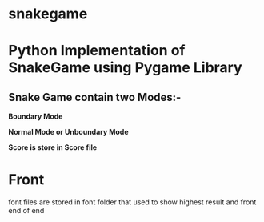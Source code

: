# snakegame

# Python Implementation of SnakeGame using Pygame Library

## Snake Game contain two Modes:-

 **Boundary Mode**
 
 **Normal Mode or Unboundary Mode**
 
 **Score is store in Score file**
 
 # Front
font files are stored in font folder that used to show highest result and front end of end
